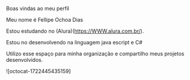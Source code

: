 Boas vindas ao meu perfil

Meu nome é Fellipe Ochoa Dias

Estou estudando no (Alura)(https://WWW.alura.com.br/).

Estou no desenvolvendo na linguagem java escript e C#

Utilizo esse espaço para minha organização e compartilho meus projetos desenvolvidos.

![octocat-1722445435159]
